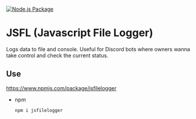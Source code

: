 [![Node.js Package](https://github.com/Ylacat/JSFileLogger/actions/workflows/npm-publish.yml/badge.svg)](https://github.com/Ylacat/JSFileLogger/actions/workflows/npm-publish.yml)
# JSFL (Javascript File Logger)
 Logs data to file and console. Useful for Discord bots where owners wanna take control and check the current status.

## Use 
https://www.npmjs.com/package/jsfilelogger
* npm
  ```sh
  npm i jsfilelogger
  ```
